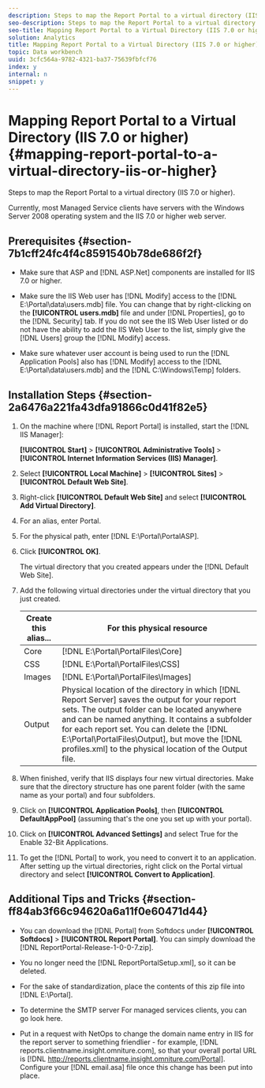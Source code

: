```yaml
---
description: Steps to map the Report Portal to a virtual directory (IIS 7.0 or higher).
seo-description: Steps to map the Report Portal to a virtual directory (IIS 7.0 or higher).
seo-title: Mapping Report Portal to a Virtual Directory (IIS 7.0 or higher)
solution: Analytics
title: Mapping Report Portal to a Virtual Directory (IIS 7.0 or higher)
topic: Data workbench
uuid: 3cfc564a-9782-4321-ba37-75639fbfcf76
index: y
internal: n
snippet: y
---
```


# Mapping Report Portal to a Virtual Directory (IIS 7.0 or higher){#mapping-report-portal-to-a-virtual-directory-iis-or-higher}

Steps to map the Report Portal to a virtual directory (IIS 7.0 or higher).

Currently, most Managed Service clients have servers with the Windows Server 2008 operating system and the IIS 7.0 or higher web server.

## Prerequisites {#section-7b1cff24fc4f4c8591540b78de686f2f}

* Make sure that ASP and [!DNL ASP.Net] components are installed for IIS 7.0 or higher. 
* Make sure the IIS Web user has [!DNL Modify] access to the [!DNL E:\Portal\data\users.mdb] file. You can change that by right-clicking on the **[!UICONTROL users.mdb]** file and under [!DNL Properties], go to the [!DNL Security] tab. If you do not see the IIS Web User listed or do not have the ability to add the IIS Web User to the list, simply give the [!DNL Users] group the [!DNL Modify] access. 

* Make sure whatever user account is being used to run the [!DNL Application Pools] also has [!DNL Modify] access to the [!DNL E:\Portal\data\users.mdb] and the [!DNL C:\Windows\Temp\] folders.

## Installation Steps {#section-2a6476a221fa43dfa91866c0d41f82e5}

1. On the machine where [!DNL Report Portal] is installed, start the [!DNL IIS Manager]:

   **[!UICONTROL Start]** > **[!UICONTROL Administrative Tools]** > **[!UICONTROL Internet Information Services (IIS) Manager]**. 

1. Select **[!UICONTROL Local Machine]** > **[!UICONTROL Sites]** > **[!UICONTROL Default Web Site]**. 

1. Right-click **[!UICONTROL Default Web Site]** and select **[!UICONTROL Add Virtual Directory]**. 

1. For an alias, enter Portal. 
1. For the physical path, enter [!DNL E:\Portal\PortalASP]. 
1. Click **[!UICONTROL OK]**.

   The virtual directory that you created appears under the [!DNL Default Web Site]. 

1. Add the following virtual directories under the virtual directory that you just created. 

   |  Create this alias...  | For this physical resource  |
   |---|---|
   |  Core  | [!DNL E:\Portal\PortalFiles\Core]  |
   |  CSS  | [!DNL E:\Portal\PortalFiles\CSS]  |
   |  Images  | [!DNL E:\Portal\PortalFiles\Images]  |
   |  Output  |Physical location of the directory in which [!DNL Report Server] saves the output for your report sets. The output folder can be located anywhere and can be named anything. It contains a subfolder for each report set. You can delete the [!DNL E:\Portal\PortalFiles\Output], but move the [!DNL profiles.xml] to the physical location of the Output file.  |

1. When finished, verify that IIS displays four new virtual directories. Make sure that the directory structure has one parent folder (with the same name as your portal) and four subfolders. 
1. Click on **[!UICONTROL Application Pools]**, then **[!UICONTROL DefaultAppPool]** (assuming that's the one you set up with your portal). 

1. Click on **[!UICONTROL Advanced Settings]** and select True for the Enable 32-Bit Applications. 
1. To get the [!DNL Portal] to work, you need to convert it to an application. After setting up the virtual directories, right click on the Portal virtual directory and select **[!UICONTROL Convert to Application]**.

## Additional Tips and Tricks {#section-ff84ab3f66c94620a6a11f0e60471d44}

* You can download the [!DNL Portal] from Softdocs under **[!UICONTROL Softdocs]** > **[!UICONTROL Report Portal]**. You can simply download the [!DNL ReportPortal-Release-1-0-0-7.zip]. 

* You no longer need the [!DNL ReportPortalSetup.xml], so it can be deleted. 
* For the sake of standardization, place the contents of this zip file into [!DNL E:\Portal]. 
* To determine the SMTP server For managed services clients, you can go look here. 
* Put in a request with NetOps to change the domain name entry in IIS for the report server to something friendlier - for example, [!DNL reports.clientname.insight.omniture.com], so that your overall portal URL is [!DNL http://reports.clientname.insight.omniture.com/Portal]. Configure your [!DNL email.asa] file once this change has been put into place.


